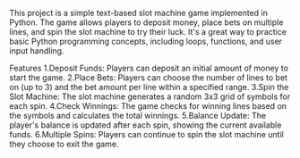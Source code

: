 This project is a simple text-based slot machine game implemented in Python. The game allows players to deposit money, place bets on multiple lines, and spin the slot machine to try their luck. It's a great way to practice basic Python programming concepts, including loops, functions, and user input handling.

Features
1.Deposit Funds: Players can deposit an initial amount of money to start the game.
2.Place Bets: Players can choose the number of lines to bet on (up to 3) and the bet amount per line within a specified range.
3.Spin the Slot Machine: The slot machine generates a random 3x3 grid of symbols for each spin.
4.Check Winnings: The game checks for winning lines based on the symbols and calculates the total winnings.
5.Balance Update: The player's balance is updated after each spin, showing the current available funds.
6.Multiple Spins: Players can continue to spin the slot machine until they choose to exit the game.
